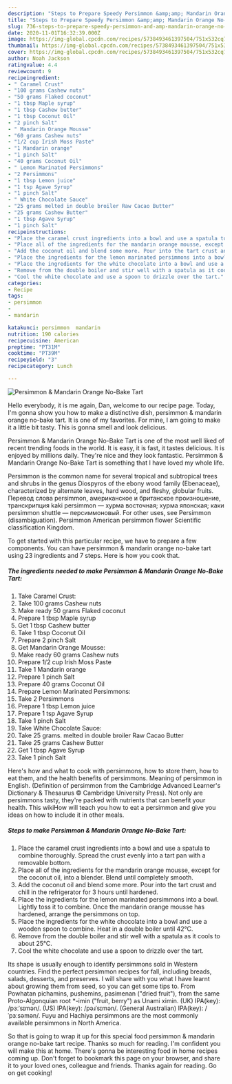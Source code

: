 ```yaml
---
description: "Steps to Prepare Speedy Persimmon &amp;amp; Mandarin Orange No-Bake Tart"
title: "Steps to Prepare Speedy Persimmon &amp;amp; Mandarin Orange No-Bake Tart"
slug: 736-steps-to-prepare-speedy-persimmon-and-amp-mandarin-orange-no-bake-tart
date: 2020-11-01T16:32:39.000Z
image: https://img-global.cpcdn.com/recipes/5738493461397504/751x532cq70/persimmon-mandarin-orange-no-bake-tart-recipe-main-photo.jpg
thumbnail: https://img-global.cpcdn.com/recipes/5738493461397504/751x532cq70/persimmon-mandarin-orange-no-bake-tart-recipe-main-photo.jpg
cover: https://img-global.cpcdn.com/recipes/5738493461397504/751x532cq70/persimmon-mandarin-orange-no-bake-tart-recipe-main-photo.jpg
author: Noah Jackson
ratingvalue: 4.4
reviewcount: 9
recipeingredient:
- " Caramel Crust"
- "100 grams Cashew nuts"
- "50 grams Flaked coconut"
- "1 tbsp Maple syrup"
- "1 tbsp Cashew butter"
- "1 tbsp Coconut Oil"
- "2 pinch Salt"
- " Mandarin Orange Mousse"
- "60 grams Cashew nuts"
- "1/2 cup Irish Moss Paste"
- "1 Mandarin orange"
- "1 pinch Salt"
- "40 grams Coconut Oil"
- " Lemon Marinated Persimmons"
- "2 Persimmons"
- "1 tbsp Lemon juice"
- "1 tsp Agave Syrup"
- "1 pinch Salt"
- " White Chocolate Sauce"
- "25 grams melted in double broiler Raw Cacao Butter"
- "25 grams Cashew Butter"
- "1 tbsp Agave Syrup"
- "1 pinch Salt"
recipeinstructions:
- "Place the caramel crust ingredients into a bowl and use a spatula to combine thoroughly. Spread the crust evenly into a tart pan with a removable bottom."
- "Place all of the ingredients for the mandarin orange mousse, except for the coconut oil, into a blender. Blend until completely smooth."
- "Add the coconut oil and blend some more. Pour into the tart crust and chill in the refrigerator for 3 hours until hardened."
- "Place the ingredients for the lemon marinated persimmons into a bowl. Lightly toss it to combine. Once the mandarin orange mousse has hardened, arrange the persimmons on top."
- "Place the ingredients for the white chocolate into a bowl and use a wooden spoon to combine. Heat in a double boiler until 42°C."
- "Remove from the double boiler and stir well with a spatula as it cools to about 25°C."
- "Cool the white chocolate and use a spoon to drizzle over the tart."
categories:
- Recipe
tags:
- persimmon
- 
- mandarin

katakunci: persimmon  mandarin 
nutrition: 190 calories
recipecuisine: American
preptime: "PT31M"
cooktime: "PT39M"
recipeyield: "3"
recipecategory: Lunch

---
```



![Persimmon &amp; Mandarin Orange No-Bake Tart](https://img-global.cpcdn.com/recipes/5738493461397504/751x532cq70/persimmon-mandarin-orange-no-bake-tart-recipe-main-photo.jpg)

Hello everybody, it is me again, Dan, welcome to our recipe page. Today, I'm gonna show you how to make a distinctive dish, persimmon &amp; mandarin orange no-bake tart. It is one of my favorites. For mine, I am going to make it a little bit tasty. This is gonna smell and look delicious.

Persimmon &amp; Mandarin Orange No-Bake Tart is one of the most well liked of recent trending foods in the world. It is easy, it is fast, it tastes delicious. It is enjoyed by millions daily. They're nice and they look fantastic. Persimmon &amp; Mandarin Orange No-Bake Tart is something that I have loved my whole life.

Persimmon is the common name for several tropical and subtropical trees and shrubs in the genus Diospyros of the ebony wood family (Ebenaceae), characterized by alternate leaves, hard wood, and fleshy, globular fruits. Перевод слова persimmon, американское и британское произношение, транскрипция kaki persimmon — хурма восточная; хурма японская; каки persimmon shuttle — персиммоновый. For other uses, see Persimmon (disambiguation). Persimmon American persimmon flower Scientific classification Kingdom.


To get started with this particular recipe, we have to prepare a few components. You can have persimmon &amp; mandarin orange no-bake tart using 23 ingredients and 7 steps. Here is how you cook that.

<!--inarticleads1-->

##### The ingredients needed to make Persimmon &amp; Mandarin Orange No-Bake Tart:

1. Take  Caramel Crust:
1. Take 100 grams Cashew nuts
1. Make ready 50 grams Flaked coconut
1. Prepare 1 tbsp Maple syrup
1. Get 1 tbsp Cashew butter
1. Take 1 tbsp Coconut Oil
1. Prepare 2 pinch Salt
1. Get  Mandarin Orange Mousse:
1. Make ready 60 grams Cashew nuts
1. Prepare 1/2 cup Irish Moss Paste
1. Take 1 Mandarin orange
1. Prepare 1 pinch Salt
1. Prepare 40 grams Coconut Oil
1. Prepare  Lemon Marinated Persimmons:
1. Take 2 Persimmons
1. Prepare 1 tbsp Lemon juice
1. Prepare 1 tsp Agave Syrup
1. Take 1 pinch Salt
1. Take  White Chocolate Sauce:
1. Take 25 grams. melted in double broiler Raw Cacao Butter
1. Take 25 grams Cashew Butter
1. Get 1 tbsp Agave Syrup
1. Take 1 pinch Salt


Here&#39;s how and what to cook with persimmons, how to store them, how to eat them, and the health benefits of persimmons. Meaning of persimmon in English. (Definition of persimmon from the Cambridge Advanced Learner&#39;s Dictionary &amp; Thesaurus © Cambridge University Press). Not only are persimmons tasty, they&#39;re packed with nutrients that can benefit your health. This wikiHow will teach you how to eat a persimmon and give you ideas on how to include it in other meals. 

<!--inarticleads2-->

##### Steps to make Persimmon &amp; Mandarin Orange No-Bake Tart:

1. Place the caramel crust ingredients into a bowl and use a spatula to combine thoroughly. Spread the crust evenly into a tart pan with a removable bottom.
1. Place all of the ingredients for the mandarin orange mousse, except for the coconut oil, into a blender. Blend until completely smooth.
1. Add the coconut oil and blend some more. Pour into the tart crust and chill in the refrigerator for 3 hours until hardened.
1. Place the ingredients for the lemon marinated persimmons into a bowl. Lightly toss it to combine. Once the mandarin orange mousse has hardened, arrange the persimmons on top.
1. Place the ingredients for the white chocolate into a bowl and use a wooden spoon to combine. Heat in a double boiler until 42°C.
1. Remove from the double boiler and stir well with a spatula as it cools to about 25°C.
1. Cool the white chocolate and use a spoon to drizzle over the tart.


Its shape is usually enough to identify persimmons sold in Western countries. Find the perfect persimmon recipes for fall, including breads, salads, desserts, and preserves. I will share with you what I have learnt about growing them from seed, so you can get some tips to. From Powhatan pichamins, pushemins, pasimenan (&#34;dried fruit&#34;), from the same Proto-Algonquian root *-imin (&#34;fruit, berry&#34;) as Unami ximin. (UK) IPA(key): /pɜːˈsɪmən/. (US) IPA(key): /pəɹˈsɪmən/. (General Australian) IPA(key): /ˈpɜːsəmən/. Fuyu and Hachiya persimmons are the most commonly available persimmons in North America. 

So that is going to wrap it up for this special food persimmon &amp; mandarin orange no-bake tart recipe. Thanks so much for reading. I'm confident you will make this at home. There's gonna be interesting food in home recipes coming up. Don't forget to bookmark this page on your browser, and share it to your loved ones, colleague and friends. Thanks again for reading. Go on get cooking!
